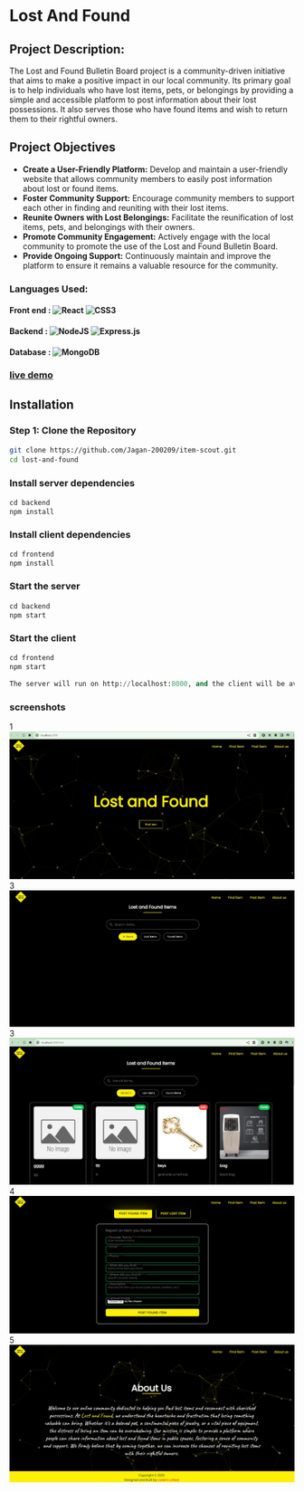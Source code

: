 # Lost And Found

## Project Description:
The Lost and Found Bulletin Board project is a community-driven initiative that aims to make a positive impact in our local community. Its primary goal is to help individuals who have lost items, pets, or belongings by providing a simple and accessible platform to post information about their lost possessions. It also serves those who have found items and wish to return them to their rightful owners.

## Project Objectives
- **Create a User-Friendly Platform:** Develop and maintain a user-friendly website that allows community members to easily post information about lost or found items.
- **Foster Community Support:** Encourage community members to support each other in finding and reuniting with their lost items.
- **Reunite Owners with Lost Belongings:** Facilitate the reunification of lost items, pets, and belongings with their owners.
- **Promote Community Engagement:** Actively engage with the local community to promote the use of the Lost and Found Bulletin Board.
- **Provide Ongoing Support:** Continuously maintain and improve the platform to ensure it remains a valuable resource for the community.
  
### Languages Used:
#### Front end : ![React](https://img.shields.io/badge/react-%2320232a.svg?style=flat&logo=react&logoColor=%2361DAFB) ![CSS3](https://img.shields.io/badge/css3-%231572B6.svg?style=flat&logo=css3&logoColor=white) 
#### Backend : ![NodeJS](https://img.shields.io/badge/node.js-6DA55F?style=flat&logo=node.js&logoColor=white) ![Express.js](https://img.shields.io/badge/express.js-%23404d59.svg?style=flat&logo=express&logoColor=%2361DAFB)
#### Database : ![MongoDB](https://img.shields.io/badge/MongoDB-%234ea94b.svg?style=flat&logo=mongodb&logoColor=white) <br />
### [live demo](http://localhost:3005/)


## Installation

### Step 1: Clone the Repository

```bash
git clone https://github.com/Jagan-200209/item-scout.git
cd lost-and-found
```
### Install server dependencies
```console cd server
cd backend
npm install
```
### Install client dependencies
```console
cd frontend
npm install
```
### Start the server
```console
cd backend
npm start
```
### Start the client
```console
cd frontend
npm start
```
```python
The server will run on http://localhost:8000, and the client will be available at http://localhost:3000
```

### screenshots
1![image](https://github.com/Jagan-200209/item-scout/blob/main/Screenshot%202025-04-26%20111136.jpg)
3![image](https://github.com/Jagan-200209/item-scout/blob/main/Screenshot%202025-04-26%20111208.jpg)
3![image](https://github.com/Jagan-200209/item-scout/blob/main/Screenshot%202025-04-26%20111320.jpg)
4![image](https://github.com/Jagan-200209/item-scout/blob/main/Screenshot%202025-04-26%20111431.jpg)
5![image](https://github.com/Jagan-200209/item-scout/blob/main/Screenshot%202025-04-26%20111500.jpg)



